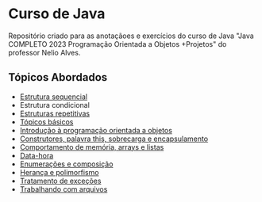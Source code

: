 
# Curso de Java

Repositório criado para as anotaçãoes e exercícios do curso de Java "Java COMPLETO 2023 Programação Orientada a Objetos +Projetos" do professor Nelio Alves.

## Tópicos Abordados
- [Estrutura sequencial](https://github.com/kayanerocha/curso-java/tree/main/Secao4)
- Estrutura condicional
- [Estruturas repetitivas](https://github.com/kayanerocha/curso-java/tree/main/Secao6)
- [Tópicos básicos](https://github.com/kayanerocha/curso-java/tree/main/Secao7)
- [Introdução à programação orientada a objetos](https://github.com/kayanerocha/curso-java/tree/main/Secao8)
- [Construtores, palavra this, sobrecarga e encapsulamento](https://github.com/kayanerocha/curso-java/tree/main/Secao9)
- [Comportamento de memória, arrays e listas](https://github.com/kayanerocha/curso-java/tree/main/Secao10)
- [Data-hora](https://github.com/kayanerocha/curso-java/tree/main/Secao11)
- [Enumerações e composição](https://github.com/kayanerocha/curso-java/tree/main/Secao13)
- [Herança e polimorfismo](https://github.com/kayanerocha/curso-java/tree/main/Secao14)
- [Tratamento de exceções](https://github.com/kayanerocha/curso-java/tree/main/Secao15)
- [Trabalhando com arquivos](https://github.com/kayanerocha/curso-java/tree/main/Secao17)
